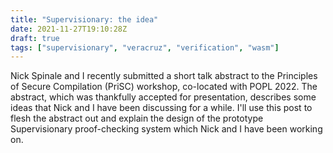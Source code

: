 ```yaml
---
title: "Supervisionary: the idea"
date: 2021-11-27T19:10:28Z
draft: true
tags: ["supervisionary", "veracruz", "verification", "wasm"]
---
```


Nick Spinale and I recently submitted a short talk abstract to the Principles of Secure Compilation (PriSC) workshop, co-located with POPL 2022.
The abstract, which was thankfully accepted for presentation, describes some ideas that Nick and I have been discussing for a while.
I'll use this post to flesh the abstract out and explain the design of the prototype Supervisionary proof-checking system which Nick and I have been working on.


